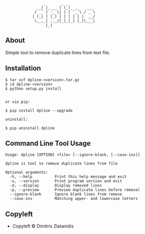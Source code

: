                      _       _ _            
                  __| |_ __ | (_)_ __   ___ 
                 / _` | '_ \| | | '_ \ / _ \
                | (_| | |_) | | | | | |  __/
                 \__,_| .__/|_|_|_| |_|\___|
                      |_|                   


About
-----

Simple tool to remove duplicate lines from text file.


Installation
------------

    $ tar xvf dpline-<version>.tar.gz
    $ cd dpline-<version>
    $ python setup.py install


    or via pip:

    $ pip install dpline --upgrade

    uninstall:

    $ pip uninstall dpline


Command Line Tool Usage
-----------------------

    Usage: dpline [OPTION] <file> [--ignore-blank, [--case-ins]]

    dpline is tool to remove duplicate lines from file

    Optional arguments:
      -h, --help          Print this help message and exit
      -v, --version       Print program version and exit
      -d, --display       Display removed lines
      -p, --preview       Preview duplicate lines before removal
      --ignore-blank      Ignore blank lines from remove
      --case-ins          Matching upper- and lowercase letters


Copyleft 
---------

- Copyleft © Dimitris Zlatanidis

